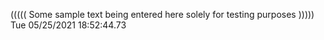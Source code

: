((((( Some sample text being entered here solely for testing purposes ))))) Tue 05/25/2021 18:52:44.73
